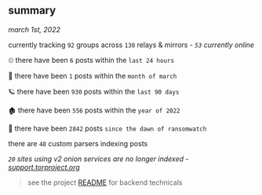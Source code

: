 
## summary
_march 1st, 2022_

currently tracking `92` groups across `130` relays & mirrors - _`53` currently online_

⏲ there have been `6` posts within the `last 24 hours`

🦈 there have been `1` posts within the `month of march`

🪐 there have been `930` posts within the `last 90 days`

🏚 there have been `556` posts within the `year of 2022`

🦕 there have been `2842` posts `since the dawn of ransomwatch`

there are `48` custom parsers indexing posts

_`20` sites using v2 onion services are no longer indexed - [support.torproject.org](https://support.torproject.org/onionservices/v2-deprecation/)_

> see the project [README](https://github.com/thetanz/ransomwatch#ransomwatch--) for backend technicals
